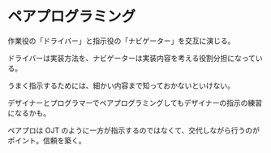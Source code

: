 # ペアプログラミング

作業役の「ドライバー」と指示役の「ナビゲーター」を交互に演じる。

ドライバーは実装方法を、ナビゲーターは実装内容を考える役割分担になっている。

うまく指示するためには、細かい内容まで知っておかないといけない。

デザイナーとプログラマーでペアプログラミングしてもデザイナーの指示の練習になるかも。

ペアプロは OJT のように一方が指示するのではなくて、交代しながら行うのがポイント。信頼を築く。
